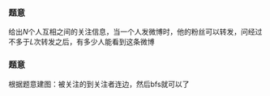 ### 题意
给出$N$个人互相之间的关注信息，当一个人发微博时，他的粉丝可以转发，问经过不多于$L$次转发之后，有多少人能看到这条微博

### 题意
根据题意建图：被关注的到关注者连边，然后bfs就可以了